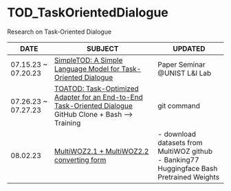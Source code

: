 # TOD_TaskOrientedDialogue
Research on Task-Oriented Dialogue 

|DATE|SUBJECT|UPDATED|
|----|-------|-------|
|07.15.23 ~ 07.20.23|[SimpleTOD: A Simple Language Model for Task-Oriented Dialogue](https://proceedings.neurips.cc/paper/2020/file/e946209592563be0f01c844ab2170f0c-Paper.pdf)| Paper Seminar @UNIST L&I Lab | 
|07.26.23 ~ 07.27.23|[TOATOD: Task-Optimized Adapter for an End-to-End Task-Oriented Dialogue](https://github.com/sogang-isds/TOATOD/tree/master) GitHub Clone + Bash --> Training | git command | 
|08.02.23|[MultiWOZ2.1 + MultiWOZ2.2 converting form](https://github.com/budzianowski/multiwoz/tree/master/data/MultiWOZ_2.2) | - download datasets from MultiWOZ github <br/>- Banking77 Huggingface Bash Pretrained Weights |  
